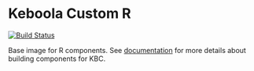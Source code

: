 # Keboola Custom R
[![Build Status](https://travis-ci.com/keboola/docker-custom-r.svg?branch=master)](https://travis-ci.com/keboola/docker-custom-r)

Base image for R components. See [documentation](https://developers.keboola.com/extend/) for more details about building components for KBC.

